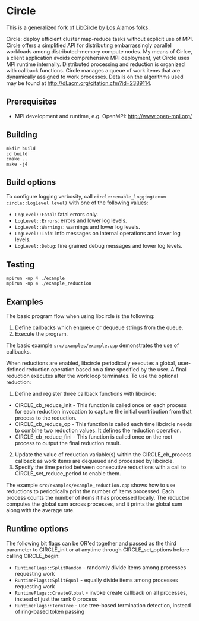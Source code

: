 # Circle

This is a generalized fork of [LibCircle](https://github.com/hpc/libcircle) by Los Alamos folks.

Circle: deploy efficient cluster map-reduce tasks without explicit use of MPI. Circle offers a simplified API for distributing embarrassingly parallel workloads among distributed-memory compute nodes. My means of Cirlce, a client application avoids comprehensive MPI deployment, yet Circle uses MPI runtime internally. Distributed processing and reduction is organized with callback functions. Circle manages a queue of work items that are dynamically assigned to work processes. Details on the algorithms used may be found at <http://dl.acm.org/citation.cfm?id=2389114>.

## Prerequisites

* MPI development and runtime, e.g. OpenMPI: <http://www.open-mpi.org/>

## Building

```
mkdir build
cd build
cmake ..
make -j4
```

## Build options

To configure logging verbosity, call `circle::enable_logging(enum circle::LogLevel level)` with one of the following values:

* `LogLevel::Fatal`: fatal errors only.
* `LogLevel::Errors`: errors and lower log levels.
* `LogLevel::Warnings`: warnings and lower log levels.
* `LogLevel::Info`: info messages on internal operations and lower log levels.
* `LogLevel::Debug`: fine grained debug messages and lower log levels.

## Testing

```
mpirun -np 4 ./example
mpirun -np 4 ./example_reduction
```

## Examples

The basic program flow when using libcircle is the following:

1. Define callbacks which enqueue or dequeue strings from the queue.
2. Execute the program.

The basic example `src/examples/example.cpp` demonstrates the use of callbacks.

When reductions are enabled, libcircle periodically executes a global,
user-defined reduction operation based on a time specified by the user.
A final reduction executes after the work loop terminates.
To use the optional reduction:

1. Define and register three callback functions with libcircle:
 * CIRCLE_cb_reduce_init - This function is called once on each process for each reduction invocation to capture the initial contribution from that process to the reduction.
 * CIRCLE_cb_reduce_op - This function is called each time libcircle needs to combine two reduction values.  It defines the reduction operation.
 * CIRCLE_cb_reduce_fini - This function is called once on the root process to output the final reduction result.
2. Update the value of reduction variable(s) within the CIRCLE_cb_process callback as work items are dequeued and processed by libcircle.
3. Specify the time period between consecutive reductions with a call to CIRCLE_set_reduce_period to enable them.

The example `src/examples/example_reduction.cpp` shows how to use reductions to periodically print
the number of items processed. Each process counts the number of items it has processed locally.
The reducton computes the global sum across processes, and it prints the global sum along with the average rate.

## Runtime options

The following bit flags can be OR'ed together and passed as the third
parameter to CIRCLE_init or at anytime through CIRCLE_set_options before
calling CIRCLE_begin:

* `RuntimeFlags::SplitRandom` - randomly divide items among processes requesting work
* `RuntimeFlags::SplitEqual` - equally divide items among processes requesting work
* `RuntimeFlags::CreateGlobal` - invoke create callback on all processes, instead of just the rank 0 process
* `RuntimeFlags::TermTree` - use tree-based termination detection, instead of ring-based token passing

